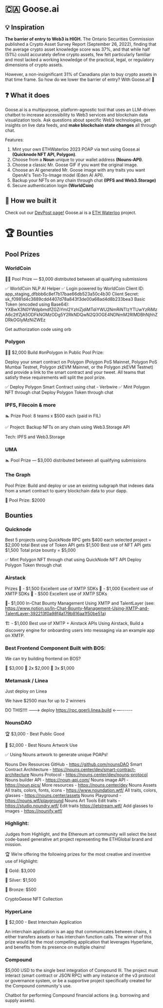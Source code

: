 # 🇨🇦 Goose.ai

## 💡 Inspiration 

**The barrier of entry to Web3 is HIGH.** The Ontario Securities Commission published a Crypto Asset Survey Report (September 26, 2022), finding
that the average crypto asset knowledge score was 37%, and that while half (51%) could accurately define crypto assets, few felt particularly familiar and most lacked a working knowledge of the practical, legal, or regulatory dimensions of crypto assets. 

However, a non-insignificant 31% of Canadians plan to buy crypto assets in that time frame.
So how do we lower the barrier of entry?
With Goose.ai! 🤖

## ❓ What it does

Goose.ai is a multipurpose, platform-agnostic tool that uses an LLM-driven chatbot to increase accessibility to Web3 services and blockchain data visualization tools. Ask questions about specific Web3 technologies, get insights on live data feeds, and **make blockchain state changes** all through chat.

Features:
1. Mint your own ETHWaterloo 2023 POAP via text using Goose.ai **(Quicknode NFT API, Polygon)**.
2. Choose from a **Noun** unique to your wallet address **(Nouns-API)**.
3. Choose a classic Mr. Goose GIF if you want the original image.
4. Choose an AI generated Mr. Goose image with any traits you want OpenAI's Text-To-Image model (Eden AI API).
6. Backup your NFTs on any chain through chat **(IPFS and Web3.Storage)**
7. Secure authentication login **(WorldCoin)**


## 🚧 How we built it 


Check out our [DevPost page!](placeholder)
Goose.ai is a [ETH Waterloo]() project.


# 🏆 Bounties

##

## Pool Prizes

### WorldCoin

🏊‍♂️ Pool Prize — $3,000 distributed between all qualifying submissions

✅ WorldCoin NLP AI Helper
✅ Login powered by WorldCoin
Client ID: app_staging_dfbbb6c8ef7b17bae66db523a50c4b30
Client Secret: sk_f0981d4c3889cdd4407d78a843f3de00a68ad4d8b233bea3
Basic Token (encoded using Base64): YXBwX3N0YWdpbmdfZGZiYmI2YzhlZjdiMTdiYWU2NmRiNTIzYTUwYzRiMzA6c2tfZjA5ODFkNGMzODg5Y2RkNDQwN2Q3OGE4NDNmM2RlMDBhNjhhZDRkOGIyMzNiZWEz

Get authorization code using orb

### Polygon

🏊‍♂️ $2,000 Build #onPolygon in Public Pool Prize:

Deploy your smart contract on Polygon (Polygon PoS Mainnet, Polygon PoS Mumbai Testnet, Polygon zkEVM Mainnet, or the Polygon zkEVM Testnet) and provide a link to the smart contract and your tweet. All teams that satisfy these requirements will split the pool prize.

✅ Deploy Polygon Smart Contract using chat - Verbwire
✅ Mint Polygon NFT through chat
Deploy Polygon Token through chat

### IPFS, Filecoin & more

🏊 Prize Pool: 8 teams x $500 each (paid in FIL)

✅ Project: Backup NFTs on any chain using Web3.Storage API

Tech: IPFS and Web3.Storage

### UMA

🏊 Pool Prize — $3,000 distributed between all qualifying submissions

### The Graph

Pool Prize: Build and deploy or use an existing subgraph that indexes data from a smart contract to query blockchain data to your dapp.

🏅 Pool Prize: $2000

## Bounties

### Quicknode

Best 5 projects using QuickNode RPC gets $400 each selected project = $2,000 total
Best use of Token API gets $1,500
Best use of NFT API gets $1,500 
Total prize bounty = $5,000

✅ Mint Polygon NFT through chat using QuickNode NFT API
Deploy Polygon Token through chat


### Airstack

Prizes
🥇 - $1,500 Excellent use of XMTP SDKs 🥈 - $1,000 Excellent use of XMTP SDKs 🥉 - $500 Excellent use of XMTP SDKs

💪- $1,000 In-Chat Bounty Management Using XMTP and TalentLayer (see: https://www.notion.so/In-Chat-Bounty-Management-Using-XMTP-and-TalentLayer-392213f0a98f4a179b816aa1f50be51a)

🏗️ - $1,000 Best use of XMTP + Airstack APIs Using Airstack, Build a discovery engine for onboarding users into messaging via an example app on XMTP.


### Best Frontend Component Built with BOS:

We can try building frontend on BOS?

🥇 $3,000
🥈 2x $2,000
🥉 3x $1,000


### Metamask / Linea

Just deploy on Linea

We have $2500 max for up to 2 winners

DO THIS!!!! —--> deploy https://rpc.goerli.linea.build ←—------



### NounsDAO


🏆 $3,000 - Best Public Good

🎨 $2,000 - Best Nouns Artwork Use

✅ Using Nouns artwork to generate unique POAPs!

Nouns Dev Resources
GitHub - https://github.com/nounsDAO
Smart Contract Architecture - https://nouns.center/dev/smart-contract-architecture
Nouns Protocol - https://nouns.center/dev/nouns-protocol
Nouns builder API - https://noun-api.com/
Nouns image API - https://noun.pics/
More resources - https://nouns.center/dev
Nouns Assets
All traits, colors, fonts, icons - https://www.noundation.wtf/
All traits, colors, glasses - https://nouns.center/assets
Nouns Playground - https://nouns.wtf/playground
Nouns Art Tools
Edit traits - https://studio.noundry.wtf/
Edit traits https://jetstream.wtf/
Add glasses to images - https://nounify.wtf/

### Highlight:

Judges from Highlight, and the Ethereum art community will select the best code-based generative art project representing the ETHGlobal brand and mission.

🏆 We’re offering the following prizes for the most creative and inventive use of Highlight:

🥇 Gold: $3,000

🥈 Silver: $1,500

🥉 Bronze: $500


CryptoGeese NFT Collection 

### HyperLane

🎼 $2,000 - Best Interchain Application

An interchain application is an app that communicates between chains, it either transfers assets or has interchain function calls. The winner of this prize would be the most compelling application that leverages Hyperlane, and benefits from its presence on multiple chains!

### Compound

$5,000 USD to the single best integration of Compound III. The project must interact (smart contract or JSON RPC) with any instance of the v3 protocol or governance system, or be a supportive project specifically created for the Compound community's use.

Chatbot for performing Compound financial actions (e.g. borrowing and supply assets).
